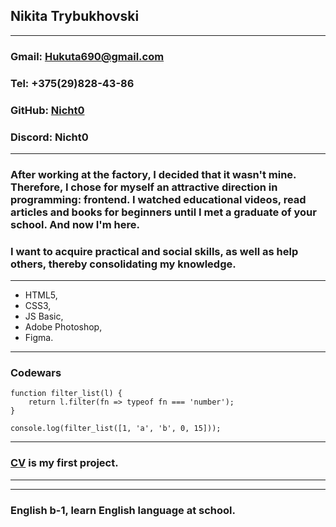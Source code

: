 
## Nikita Trybukhovski
***
### Gmail: [Hukuta690@gmail.com](Hukuta690@gmail.com)
### Tel: +375(29)828-43-86
### GitHub: [Nicht0](https://github.com/Nicht0)
### Discord: Nicht0
***
### After working at the factory, I decided that it wasn't mine. Therefore, I chose for myself an attractive direction in programming: frontend. I watched educational videos, read articles and books for beginners until I met a graduate of your school. And now I'm here.


### I want to acquire practical and social skills, as well as help others, thereby consolidating my knowledge.
***
* HTML5,
* CSS3,
* JS Basic,
* Adobe Photoshop,
* Figma.
***
### Codewars
```
function filter_list(l) {
    return l.filter(fn => typeof fn === 'number');
}

console.log(filter_list([1, 'a', 'b', 0, 15]));
```
***
### [CV](https://nicht0.github.io/rsschool-cv/cv) is my first project.
***
***
### English b-1, learn English language at school.
